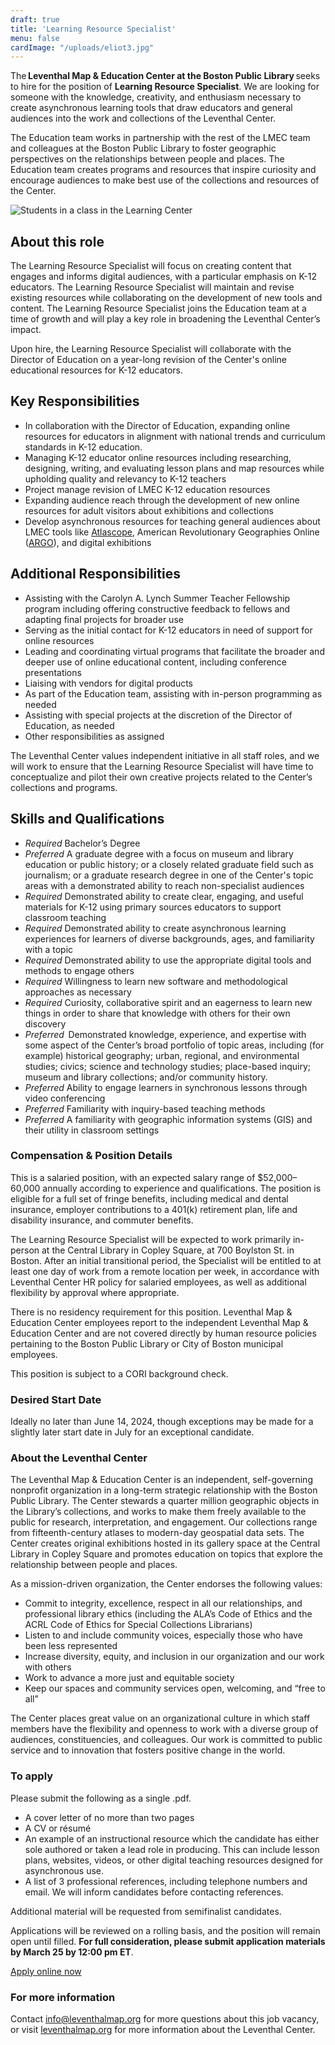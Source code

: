 ```yaml
---
draft: true
title: 'Learning Resource Specialist'
menu: false
cardImage: "/uploads/eliot3.jpg"
---
```


The **Leventhal Map & Education Center at the Boston Public Library** seeks to hire for the position of **Learning Resource Specialist**. We are looking for someone with the knowledge, creativity, and enthusiasm necessary to create asynchronous learning tools that draw educators and general audiences into the work and collections of the Leventhal Center. 

The Education team works in partnership with the rest of the LMEC team and colleagues at the Boston Public Library to foster geographic perspectives on the relationships between people and places. The Education team creates programs and resources that inspire curiosity and encourage audiences to make best use of the collections and resources of the Center. 

![Students in a class in the Learning Center](https://www.leventhalmap.org/wp-content/uploads/2017/02/snowden_web.png)

## About this role

The Learning Resource Specialist will focus on creating content that engages and informs digital audiences, with a particular emphasis on K-12 educators. The Learning Resource Specialist will maintain and revise existing resources while collaborating on the development of new tools and content. The Learning Resource Specialist joins the Education team at a time of growth and will play a key role in broadening the Leventhal Center’s impact. 

Upon hire, the Learning Resource Specialist will collaborate with the Director of Education on a year-long revision of the Center's online educational resources for K-12 educators. 

## Key Responsibilities

- In collaboration with the Director of Education, expanding online resources for educators in alignment with national trends and curriculum standards in K-12 education.
- Managing K-12 educator online resources including researching, designing, writing, and evaluating lesson plans and map resources while upholding quality and relevancy to K-12 teachers
- Project manage revision of LMEC K-12 education resources
- Expanding audience reach through the development of new online resources for adult visitors about exhibitions and collections
- Develop asynchronous resources for teaching general audiences about LMEC tools like [Atlascope](https://www.atlascope.org), American Revolutionary Geographies Online ([ARGO](https://www.argomaps.org/)), and digital exhibitions

## Additional Responsibilities

- Assisting with the Carolyn A. Lynch Summer Teacher Fellowship program including offering constructive feedback to fellows and adapting final projects for broader use
- Serving as the initial contact for K-12 educators in need of support for online resources
- Leading and coordinating virtual programs that facilitate the broader and deeper use of online educational content, including conference presentations
- Liaising with vendors for digital products
- As part of the Education team, assisting with in-person programming as needed
- Assisting with special projects at the discretion of the Director of Education, as needed
- Other responsibilities as assigned

The Leventhal Center values independent initiative in all staff roles, and we will work to ensure that the Learning Resource Specialist will have time to conceptualize and pilot their own creative projects related to the Center’s collections and programs.

## Skills and Qualifications

- *Required* Bachelor’s Degree
- *Preferred* A graduate degree with a focus on museum and library education or public history; or a closely related graduate field such as journalism; or a graduate research degree in one of the Center's topic areas with a demonstrated ability to reach non-specialist audiences
- *Required* Demonstrated ability to create clear, engaging, and useful materials for K-12 using primary sources educators to support classroom teaching
- *Required* Demonstrated ability to create asynchronous learning experiences for learners of diverse backgrounds, ages, and familiarity with a topic
- *Required* Demonstrated ability to use the appropriate digital tools and methods to engage others
- *Required* Willingness to learn new software and methodological approaches as necessary
- *Required* Curiosity, collaborative spirit and an eagerness to learn new things in order to share that knowledge with others for their own discovery
- *Preferred*  Demonstrated knowledge, experience, and expertise with some aspect of the Center’s broad portfolio of topic areas, including (for example) historical geography; urban, regional, and environmental studies; civics; science and technology studies; place-based inquiry; museum and library collections; and/or community history.
- *Preferred* Ability to engage learners in synchronous lessons through video conferencing
- *Preferred* Familiarity with inquiry-based teaching methods
- *Preferred* A familiarity with geographic information systems (GIS) and their utility in classroom settings

### Compensation & Position Details

This is a salaried position, with an expected salary range of $52,000–60,000 annually according to experience and qualifications. The position is eligible for a full set of fringe benefits, including medical and dental insurance, employer contributions to a 401(k) retirement plan, life and disability insurance, and commuter benefits.

The  Learning Resource Specialist will be expected to work primarily in-person at the Central Library in Copley Square, at 700 Boylston St. in Boston. After an initial transitional period, the Specialist will be entitled to at least one day of work from a remote location per week, in accordance with Leventhal Center HR policy for salaried employees, as well as additional flexibility by approval where appropriate.

There is no residency requirement for this position. Leventhal Map & Education Center employees report to the independent Leventhal Map & Education Center and are not covered directly by human resource policies pertaining to the Boston Public Library or City of Boston municipal employees.

This position is subject to a CORI background check.

### Desired Start Date

Ideally no later than June 14, 2024, though exceptions may be made for a slightly later start date in July for an exceptional candidate.

### About the Leventhal Center

The Leventhal Map & Education Center is an independent, self-governing nonprofit organization in a long-term strategic relationship with the Boston Public Library. The Center stewards a quarter million geographic objects in the Library’s collections, and works to make them freely available to the public for research, interpretation, and engagement. Our collections range from fifteenth-century atlases to modern-day geospatial data sets. The Center creates original exhibitions hosted in its gallery space at the Central Library in Copley Square and promotes education on topics that explore the relationship between people and places.

As a mission-driven organization, the Center endorses the following values:

- Commit to integrity, excellence, respect in all our relationships, and professional library ethics (including the ALA’s Code of Ethics and the ACRL Code of Ethics for Special Collections Librarians)
- Listen to and include community voices, especially those who have been less represented
- Increase diversity, equity, and inclusion in our organization and our work with others
- Work to advance a more just and equitable society
- Keep our spaces and community services open, welcoming, and “free to all”

The Center places great value on an organizational culture in which staff members have the flexibility and openness to work with a diverse group of audiences, constituencies, and colleagues. Our work is committed to public service and to innovation that fosters positive change in the world.

### To apply

Please submit the following as a single .pdf.

- A cover letter of no more than two pages
- A CV or résumé
- An example of an instructional resource which the candidate has either sole authored or taken a lead role in producing. This can include lesson plans, websites, videos, or other digital teaching resources designed for asynchronous use.
- A list of 3 professional references, including telephone numbers and email. We will inform candidates before contacting references.

Additional material will be requested from semifinalist candidates.

Applications will be reviewed on a rolling basis, and the position will remain open until filled. **For full consideration, please submit application materials by March 25 by 12:00 pm ET**.

<a href="https://tally.so/r/woMYb1" class="btn btn-lg btn-primary-outline">Apply online now</a>

### For more information

Contact [info@leventhalmap.org](mailto:info@leventhalmap.org) for more questions about this job vacancy, or visit [leventhalmap.org](https://leventhalmap.org/) for more information about the Leventhal Center.
